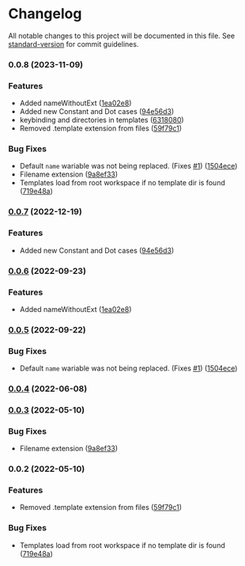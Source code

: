 # Changelog

All notable changes to this project will be documented in this file. See [standard-version](https://github.com/conventional-changelog/standard-version) for commit guidelines.

### 0.0.8 (2023-11-09)


### Features

* Added nameWithoutExt ([1ea02e8](https://github.com/rhangai/vscode-file-template/commit/1ea02e80964038368dce1360a737e529ce28dd5e))
* Added new Constant and Dot cases ([94e56d3](https://github.com/rhangai/vscode-file-template/commit/94e56d37982bf4b9c56d972b22b552b66a769e11))
* keybinding and directories in templates ([6318080](https://github.com/rhangai/vscode-file-template/commit/6318080fd176a7d2f01153a512ea30c6c80ea740))
* Removed .template extension from files ([59f79c1](https://github.com/rhangai/vscode-file-template/commit/59f79c1780808bdcb23371cf86457d7a0cee89de))


### Bug Fixes

* Default `name` wariable was not being replaced. (Fixes [#1](https://github.com/rhangai/vscode-file-template/issues/1)) ([1504ece](https://github.com/rhangai/vscode-file-template/commit/1504ece93d667d4e747aed7f0cc1e457014985c5))
* Filename extension ([9a8ef33](https://github.com/rhangai/vscode-file-template/commit/9a8ef33cb49f48e480ce74a45bc00b1e56e15d04))
* Templates load from root workspace if no template dir is found ([719e48a](https://github.com/rhangai/vscode-file-template/commit/719e48a1200bb218340071ac3e59f46fe76a867e))

### [0.0.7](https://github.com/rhangai/vscode-file-template/compare/v0.0.6...v0.0.7) (2022-12-19)


### Features

* Added new Constant and Dot cases ([94e56d3](https://github.com/rhangai/vscode-file-template/commit/94e56d37982bf4b9c56d972b22b552b66a769e11))

### [0.0.6](https://github.com/rhangai/vscode-file-template/compare/v0.0.5...v0.0.6) (2022-09-23)


### Features

* Added nameWithoutExt ([1ea02e8](https://github.com/rhangai/vscode-file-template/commit/1ea02e80964038368dce1360a737e529ce28dd5e))

### [0.0.5](https://github.com/rhangai/vscode-file-template/compare/v0.0.4...v0.0.5) (2022-09-22)


### Bug Fixes

* Default `name` wariable was not being replaced. (Fixes [#1](https://github.com/rhangai/vscode-file-template/issues/1)) ([1504ece](https://github.com/rhangai/vscode-file-template/commit/1504ece93d667d4e747aed7f0cc1e457014985c5))

### [0.0.4](https://github.com/rhangai/vscode-file-template/compare/v0.0.3...v0.0.4) (2022-06-08)

### [0.0.3](https://github.com/rhangai/vscode-file-template/compare/v0.0.2...v0.0.3) (2022-05-10)


### Bug Fixes

* Filename extension ([9a8ef33](https://github.com/rhangai/vscode-file-template/commit/9a8ef33cb49f48e480ce74a45bc00b1e56e15d04))

### 0.0.2 (2022-05-10)


### Features

* Removed .template extension from files ([59f79c1](https://github.com/rhangai/vscode-file-template/commit/59f79c1780808bdcb23371cf86457d7a0cee89de))


### Bug Fixes

* Templates load from root workspace if no template dir is found ([719e48a](https://github.com/rhangai/vscode-file-template/commit/719e48a1200bb218340071ac3e59f46fe76a867e))
